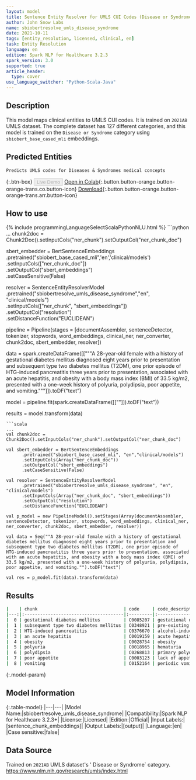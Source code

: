 ```yaml
---
layout: model
title: Sentence Entity Resolver for UMLS CUI Codes (Disease or Syndrome)
author: John Snow Labs
name: sbiobertresolve_umls_disease_syndrome
date: 2021-10-11
tags: [entity_resolution, licensed, clinical, en]
task: Entity Resolution
language: en
edition: Spark NLP for Healthcare 3.2.3
spark_version: 3.0
supported: true
article_header:
  type: cover
use_language_switcher: "Python-Scala-Java"
---
```


## Description

This model maps clinical entities to UMLS CUI codes. It is trained on `2021AB` UMLS dataset. The complete dataset has 127 different categories, and this model is trained on the `Disease or Syndrome` category using `sbiobert_base_cased_mli` embeddings.

## Predicted Entities

`Predicts UMLS codes for Diseases & Syndromes medical concepts`

{:.btn-box}
<button class="button button-orange" disabled>Live Demo</button>
[Open in Colab](https://colab.research.google.com/github/JohnSnowLabs/spark-nlp-workshop/blob/master/tutorials/Certification_Trainings/Healthcare/24.Improved_Entity_Resolvers_in_SparkNLP_with_sBert.ipynb){:.button.button-orange.button-orange-trans.co.button-icon}
[Download](https://s3.amazonaws.com/auxdata.johnsnowlabs.com/clinical/models/sbiobertresolve_umls_disease_syndrome_en_3.2.3_3.0_1633911418710.zip){:.button.button-orange.button-orange-trans.arr.button-icon}

## How to use



<div class="tabs-box" markdown="1">
{% include programmingLanguageSelectScalaPythonNLU.html %}
```python
...
chunk2doc = Chunk2Doc().setInputCols("ner_chunk").setOutputCol("ner_chunk_doc")

sbert_embedder = BertSentenceEmbeddings\
     .pretrained("sbiobert_base_cased_mli",'en','clinical/models')\
     .setInputCols(["ner_chunk_doc"])\
     .setOutputCol("sbert_embeddings")\
     .setCaseSensitive(False)

resolver = SentenceEntityResolverModel\
     .pretrained("sbiobertresolve_umls_disease_syndrome","en", "clinical/models") \
     .setInputCols(["ner_chunk", "sbert_embeddings"]) \
     .setOutputCol("resolution")\
     .setDistanceFunction("EUCLIDEAN")

pipeline = Pipeline(stages = [documentAssembler, sentenceDetector, tokenizer, stopwords, word_embeddings, clinical_ner, ner_converter, chunk2doc, sbert_embedder, resolver])

data = spark.createDataFrame([["""A 28-year-old female with a history of gestational diabetes mellitus diagnosed eight years prior to presentation and subsequent type two diabetes mellitus (T2DM), one prior episode of HTG-induced pancreatitis three years prior to presentation, associated with an acute hepatitis, and obesity with a body mass index (BMI) of 33.5 kg/m2, presented with a one-week history of polyuria, polydipsia, poor appetite, and vomiting."""]]).toDF("text")

model = pipeline.fit(spark.createDataFrame([[""]]).toDF("text"))

results = model.transform(data)
```
```scala
...
val chunk2doc = Chunk2Doc().setInputCols("ner_chunk").setOutputCol("ner_chunk_doc")

val sbert_embedder = BertSentenceEmbeddings
      .pretrained("sbiobert_base_cased_mli", "en","clinical/models")
      .setInputCols(Array("ner_chunk_doc"))
      .setOutputCol("sbert_embeddings")
      .setCaseSensitive(False)
    
val resolver = SentenceEntityResolverModel
      .pretrained("sbiobertresolve_umls_disease_syndrome", "en", "clinical/models") 
      .setInputCols(Array("ner_chunk_doc", "sbert_embeddings")) 
      .setOutputCol("resolution")
      .setDistanceFunction("EUCLIDEAN")
      
val p_model = new PipelineModel().setStages(Array(documentAssembler, sentenceDetector, tokenizer, stopwords, word_embeddings, clinical_ner, ner_converter, chunk2doc, sbert_embedder, resolver))
    
val data = Seq(""A 28-year-old female with a history of gestational diabetes mellitus diagnosed eight years prior to presentation and subsequent type two diabetes mellitus (T2DM), one prior episode of HTG-induced pancreatitis three years prior to presentation, associated with an acute hepatitis, and obesity with a body mass index (BMI) of 33.5 kg/m2, presented with a one-week history of polyuria, polydipsia, poor appetite, and vomiting."").toDF("text") 

val res = p_model.fit(data).transform(data)
```
</div>

## Results

```bash
|    | chunk                                 | code     | code_description                      | all_k_code_desc                                              | all_k_codes                                                                                                                                                                                              |
|---:|:--------------------------------------|:---------|:--------------------------------------|:-------------------------------------------------------------|:---------------------------------------------------------------------------------------------------------------------------------------------------------------------------------------------------------|
|  0 | gestational diabetes mellitus         | C0085207 | gestational diabetes mellitus         | ['C0085207', 'C0032969', 'C2063017', 'C1283034', 'C0271663'] | ['gestational diabetes mellitus', 'pregnancy diabetes mellitus', 'pregnancy complicated by diabetes mellitus', 'maternal diabetes mellitus', 'gestational diabetes mellitus, a2']                        |
|  1 | subsequent type two diabetes mellitus | C0348921 | pre-existing type 2 diabetes mellitus | ['C0348921', 'C1719939', 'C0011860', 'C0877302', 'C0271640'] | ['pre-existing type 2 diabetes mellitus', 'disorder associated with type 2 diabetes mellitus', 'diabetes mellitus, type 2', 'insulin-requiring type 2 diabetes mellitus', 'secondary diabetes mellitus'] |
|  2 | HTG-induced pancreatitis              | C0376670 | alcohol-induced pancreatitis          | ['C0376670', 'C1868971', 'C4302243', 'C0267940', 'C2350449'] | ['alcohol-induced pancreatitis', 'toxic pancreatitis', 'igg4-related pancreatitis', 'hemorrhage pancreatitis', 'graft pancreatitis']                                                                     |
|  3 | an acute hepatitis                    | C0019159 | acute hepatitis                       | ['C0019159', 'C0276434', 'C0267797', 'C1386146', 'C2063407'] | ['acute hepatitis a', 'acute hepatitis a', 'acute hepatitis', 'acute infectious hepatitis', 'acute hepatitis e']                                                                                         |
|  4 | obesity                               | C0028754 | obesity                               | ['C0028754', 'C0342940', 'C0342942', 'C0857116', 'C1561826'] | ['obesity', 'abdominal obesity', 'generalized obesity', 'obesity gross', 'overweight and obesity']                                                                                                       |
|  5 | polyuria                              | C0018965 | hematuria                             | ['C0018965', 'C0151582', 'C3888890', 'C0268556', 'C2936921'] | ['hematuria', 'uricosuria', 'polyuria-polydipsia syndrome', 'saccharopinuria', 'saccharopinuria']                                                                                                        |
|  6 | polydipsia                            | C0268813 | primary polydipsia                    | ['C0268813', 'C0030508', 'C3888890', 'C0393777', 'C0206085'] | ['primary polydipsia', 'parasomnia', 'polyuria-polydipsia syndrome', 'hypnogenic paroxysmal dystonias', 'periodic hypersomnias']                                                                         |
|  7 | poor appetite                         | C0003123 | lack of appetite                      | ['C0003123', 'C0011168', 'C0162429', 'C1282895', 'C0039338'] | ['lack of appetite', 'poor swallowing', 'poor nutrition', 'neurologic unpleasant taste', 'taste dis']                                                                                                    |
|  8 | vomiting                              | C0152164 | periodic vomiting                     | ['C0152164', 'C0267172', 'C0152517', 'C0011119', 'C0152227'] | ['periodic vomiting', 'habit vomiting', 'viral vomiting', 'choking', 'tearing']                                                                                                                          |

```

{:.model-param}
## Model Information

{:.table-model}
|---|---|
|Model Name:|sbiobertresolve_umls_disease_syndrome|
|Compatibility:|Spark NLP for Healthcare 3.2.3+|
|License:|Licensed|
|Edition:|Official|
|Input Labels:|[sentence_chunk_embeddings]|
|Output Labels:|[output]|
|Language:|en|
|Case sensitive:|false|

## Data Source

Trained on `2021AB` UMLS dataset's ' Disease or Syndrome` category. https://www.nlm.nih.gov/research/umls/index.html